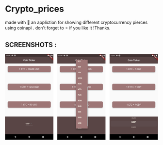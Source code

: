 # Crypto_prices

made with 🧡 an appliction for showing different cryptocurrency pierces using coinapi .
don't forget to ⭐ if you like it !Thanks.

## SCREENSHOTS :
<img src="screenshots/1.png"/>
